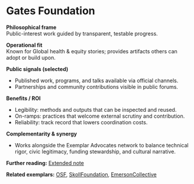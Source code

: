 # Gates Foundation

**Philosophical frame**  
Public-interest work guided by transparent, testable progress.

**Operational fit**  
Known for Global health & equity stories; provides artifacts others can adopt or build upon.

**Public signals (selected)**  
- Published work, programs, and talks available via official channels.  
- Partnerships and community contributions visible in public forums.

**Benefits / ROI**  
- Legibility: methods and outputs that can be inspected and reused.  
- On-ramps: practices that welcome external scrutiny and contribution.  
- Reliability: track record that lowers coordination costs.

**Complementarity & synergy**  
- Works alongside the Exemplar Advocates network to balance technical rigor, civic legitimacy, funding stewardship, and cultural narrative.

**Further reading:** [Extended note](/funders/extended/GatesFoundation.md)


**Related exemplars:** [OSF](/funders/OSF.md), [SkollFoundation](/funders/SkollFoundation.md), [EmersonCollective](/funders/EmersonCollective.md)
